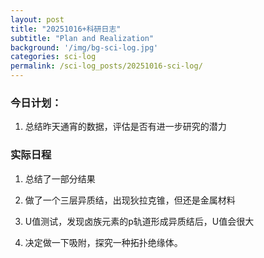 ```yaml
---
layout: post
title: "20251016+科研日志"
subtitle: "Plan and Realization"
background: '/img/bg-sci-log.jpg'
categories: sci-log
permalink: /sci-log_posts/20251016-sci-log/
---
```


### 今日计划：

1. 总结昨天通宵的数据，评估是否有进一步研究的潜力


### 实际日程

1. 总结了一部分结果

2. 做了一个三层异质结，出现狄拉克锥，但还是金属材料

3. U值测试，发现卤族元素的p轨道形成异质结后，U值会很大

4. 决定做一下吸附，探究一种拓扑绝缘体。